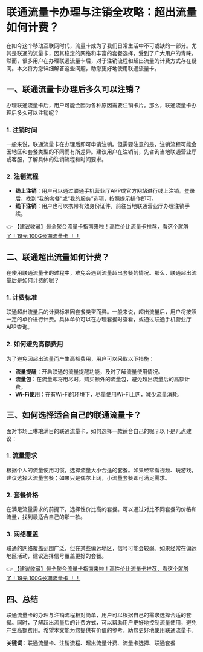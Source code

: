 # 联通流量卡办理与注销全攻略：超出流量如何计费？

在如今这个移动互联网时代，流量卡成为了我们日常生活中不可或缺的一部分。尤其是联通的流量卡，因其稳定的网络和丰富的套餐选择，受到了广大用户的青睐。然而，很多用户在办理联通流量卡后，对于注销流程和超出流量的计费方式存在疑问。本文将为您详细解答这些问题，助您更好地使用联通流量卡。

## 一、联通流量卡办理后多久可以注销？

办理联通流量卡后，用户可能会因为各种原因需要注销卡片。那么，联通流量卡办理后多久可以注销呢？

### 1. 注销时间
一般来说，联通流量卡在办理后即可申请注销。但需要注意的是，注销流程可能会因地区和套餐类型的不同而有所差异。建议用户在注销前，先咨询当地联通营业厅或客服，了解具体的注销流程和时间要求。

### 2. 注销流程
- **线上注销**：用户可以通过联通手机营业厅APP或官方网站进行线上注销。登录后，找到“我的套餐”或“我的服务”选项，按照提示操作即可。
- **线下注销**：用户也可以携带有效身份证件，前往当地联通营业厅办理注销手续。

👉 [【建议收藏】最全聚合流量卡指南来啦！高性价比流量卡推荐，看这个就够了！19元 100G长期流量卡 ！！](https://bit.ly/Liuliangka)

## 二、联通超出流量如何计费？

在使用联通流量卡的过程中，难免会遇到流量超出套餐的情况。那么，联通超出流量后是如何计费的呢？

### 1. 计费标准
联通超出流量后的计费标准因套餐类型而异。一般来说，超出流量后，用户将按照一定的单价进行计费。具体单价可以在办理套餐时查看，或通过联通手机营业厅APP查询。

### 2. 如何避免高额费用
为了避免因超出流量而产生高额费用，用户可以采取以下措施：
- **流量提醒**：开启联通的流量提醒功能，及时了解流量使用情况。
- **流量包**：在流量即将用尽时，购买额外的流量包，避免超出流量后的高额计费。
- **Wi-Fi使用**：在有Wi-Fi的环境下，尽量使用Wi-Fi上网，减少流量消耗。

## 三、如何选择适合自己的联通流量卡？

面对市场上琳琅满目的联通流量卡，如何选择一款适合自己的呢？以下是几点建议：

### 1. 流量需求
根据个人的流量使用习惯，选择流量大小合适的套餐。如果经常看视频、玩游戏，建议选择大流量套餐；如果只是偶尔上网，小流量套餐即可满足需求。

### 2. 套餐价格
在满足流量需求的前提下，选择性价比高的套餐。可以通过对比不同套餐的价格和流量，找到最适合自己的那一款。

### 3. 网络覆盖
联通的网络覆盖范围广泛，但在某些偏远地区，信号可能会较弱。如果经常在偏远地区活动，建议选择信号覆盖更好的套餐。

👉 [【建议收藏】最全聚合流量卡指南来啦！高性价比流量卡推荐，看这个就够了！19元 100G长期流量卡 ！！](https://bit.ly/Liuliangka)

## 四、总结

联通流量卡的办理与注销流程相对简单，用户可以根据自己的需求选择合适的套餐。同时，了解超出流量后的计费方式，可以帮助用户更好地控制流量使用，避免产生高额费用。希望本文能为您提供有价值的参考，助您更好地使用联通流量卡。

**关键词**：联通流量卡、注销流程、超出流量计费、流量卡选择、联通套餐